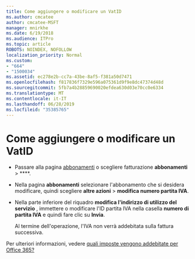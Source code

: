 ```yaml
---
title: Come aggiungere o modificare un VatID
ms.author: cmcatee
author: cmcatee-MSFT
manager: mnirkhe
ms.date: 6/19/2018
ms.audience: ITPro
ms.topic: article
ROBOTS: NOINDEX, NOFOLLOW
localization_priority: Normal
ms.custom:
- "664"
- "1500034"
ms.assetid: ec278e2b-cc7a-43be-8af5-f381a50d7471
ms.openlocfilehash: f817836f7329e596a075361d9f9e8dc47374d48d
ms.sourcegitcommit: 5fb7a4b28859690020efdea630d03e70cc0e6334
ms.translationtype: MT
ms.contentlocale: it-IT
ms.lasthandoff: 06/28/2019
ms.locfileid: "35385765"
---
```

# <a name="how-to-add-or-edit-a-vatid"></a>Come aggiungere o modificare un VatID

- Passare alla pagina [abbonamenti](https://go.microsoft.com/fwlink/p/?linkid=842054) o scegliere fatturazione **abbonamenti** \> ****.

- Nella pagina **abbonamenti** selezionare l'abbonamento che si desidera modificare, quindi scegliere **altre azioni** \> **modifica numero partita IVA**.

- Nella parte inferiore del riquadro **modifica l'indirizzo di utilizzo del servizio** , immettere o modificare l'ID partita IVA nella casella **numero di partita IVA** e quindi fare clic su **Invia**.

    Al termine dell'operazione, l'IVA non verrà addebitata sulla fattura successiva.

Per ulteriori informazioni, vedere [quali imposte vengono addebitate per Office 365?](https://support.office.com/article/7e77382b-b966-4ad5-a515-9e629a777a22.aspx)
  